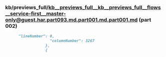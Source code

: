 ### kb/previews_full/kb__previews_full__kb__previews_full__flows__service-first__master-only@guest.har.part093.md.part001.md.part001.md (part 002)

```md
      "lineNumber": 0,
                    "columnNumber": 3267
                  },
                  {
                   
```

```
